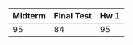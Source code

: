 
|   Midterm  |   Final Test   |   Hw 1   |
|------------|----------------|----------|
|     95     |       84       |    95    |
